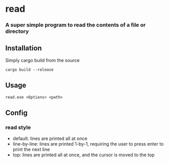 # read
### A super simple program to read the contents of a file or directory

## Installation
Simply cargo build from the source

    cargo build --release

## Usage
    read.exe <Options> <path>

## Config

### read style
- default: lines are printed all at once
- line-by-line: lines are printed 1-by-1, requiring the user to press enter to print the next line
- top: lines are printed all at once, and the cursor is moved to the top